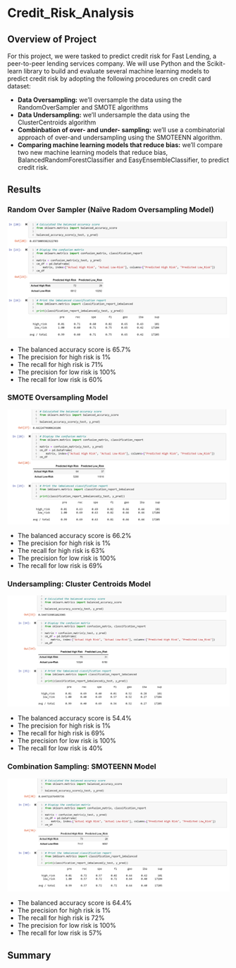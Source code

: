 # Credit_Risk_Analysis

## Overview of Project

For this project, we were tasked to predict credit risk for Fast Lending, a peer-to-peer lending services company. We will use Python and the Scikit-learn library to build and evaluate several machine learning models to predict credit risk by adopting the following procedures on credit card dataset:

+ **Data Oversampling:** we’ll oversample the data using the RandomOverSampler and SMOTE algorithms
+ **Data Undersampling:**  we’ll undersample the data using the ClusterCentroids algorithm
+ **Combinbation of over- and under- sampling:** we’ll use a combinatorial approach of over-and undersampling using the SMOTEENN algorithm.
+ **Comparing machine learning models that reduce bias:**  we’ll compare two new machine learning models that reduce bias, BalancedRandomForestClassifier and EasyEnsembleClassifier, to predict credit risk.



## Results

### Random Over Sampler (Naïve Radom Oversampling Model)

![random_oversampler](https://github.com/nnamdiilokah/Credit_Risk_Analysis/blob/main/Figures/random_oversampler.png)

+ The balanced accuracy score is 65.7%
+ The precision for high risk is 1%
+ The recall for high risk is 71%
+ The precision for low risk is 100%
+ The recall for low risk is 60%


### SMOTE Oversampling Model

![smote_oversampler](https://github.com/nnamdiilokah/Credit_Risk_Analysis/blob/main/Figures/smote_oversampler.png)

+ The balanced accuracy score is 66.2%
+ The precision for high risk is 1%
+ The recall for high risk is 63%
+ The precision for low risk is 100%
+ The recall for low risk is 69%


### Undersampling: Cluster Centroids Model

![cluster_centroids](https://github.com/nnamdiilokah/Credit_Risk_Analysis/blob/main/Figures/cluster_centroids.png)

+ The balanced accuracy score is 54.4%
+ The precision for high risk is 1%
+ The recall for high risk is 69%
+ The precision for low risk is 100%
+ The recall for low risk is 40%


### Combination Sampling: SMOTEENN Model

![smotteen](https://github.com/nnamdiilokah/Credit_Risk_Analysis/blob/main/Figures/smotteen.png)

+ The balanced accuracy score is 64.4%
+ The precision for high risk is 1%
+ The recall for high risk is 72%
+ The precision for low risk is 100%
+ The recall for low risk is 57%



## Summary



